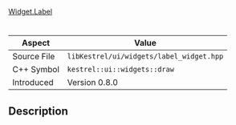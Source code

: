 [Widget.Label](index.md)
# 
| Aspect | Value |
| --- | --- |
| Source File | `libKestrel/ui/widgets/label_widget.hpp` |
| C++ Symbol | `kestrel::ui::widgets::draw` |
| Introduced | Version 0.8.0 |
## Description
